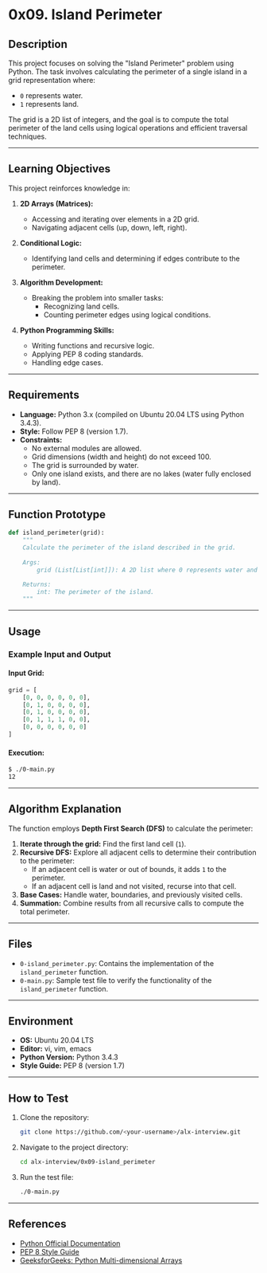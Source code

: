 # **0x09. Island Perimeter**

## **Description**
This project focuses on solving the "Island Perimeter" problem using Python. The task involves calculating the perimeter of a single island in a grid representation where:
- `0` represents water.
- `1` represents land.

The grid is a 2D list of integers, and the goal is to compute the total perimeter of the land cells using logical operations and efficient traversal techniques.

---

## **Learning Objectives**
This project reinforces knowledge in:
1. **2D Arrays (Matrices):**
   - Accessing and iterating over elements in a 2D grid.
   - Navigating adjacent cells (up, down, left, right).

2. **Conditional Logic:**
   - Identifying land cells and determining if edges contribute to the perimeter.

3. **Algorithm Development:**
   - Breaking the problem into smaller tasks:
     - Recognizing land cells.
     - Counting perimeter edges using logical conditions.

4. **Python Programming Skills:**
   - Writing functions and recursive logic.
   - Applying PEP 8 coding standards.
   - Handling edge cases.

---

## **Requirements**
- **Language:** Python 3.x (compiled on Ubuntu 20.04 LTS using Python 3.4.3).
- **Style:** Follow PEP 8 (version 1.7).
- **Constraints:**
  - No external modules are allowed.
  - Grid dimensions (width and height) do not exceed 100.
  - The grid is surrounded by water.
  - Only one island exists, and there are no lakes (water fully enclosed by land).

---

## **Function Prototype**
```python
def island_perimeter(grid):
    """
    Calculate the perimeter of the island described in the grid.
    
    Args:
        grid (List[List[int]]): A 2D list where 0 represents water and 1 represents land.

    Returns:
        int: The perimeter of the island.
    """
```

---

## **Usage**
### Example Input and Output
#### Input Grid:
```python
grid = [
    [0, 0, 0, 0, 0, 0],
    [0, 1, 0, 0, 0, 0],
    [0, 1, 0, 0, 0, 0],
    [0, 1, 1, 1, 0, 0],
    [0, 0, 0, 0, 0, 0]
]
```

#### Execution:
```bash
$ ./0-main.py
12
```

---

## **Algorithm Explanation**
The function employs **Depth First Search (DFS)** to calculate the perimeter:
1. **Iterate through the grid:** Find the first land cell (`1`).
2. **Recursive DFS:** Explore all adjacent cells to determine their contribution to the perimeter:
   - If an adjacent cell is water or out of bounds, it adds `1` to the perimeter.
   - If an adjacent cell is land and not visited, recurse into that cell.
3. **Base Cases:** Handle water, boundaries, and previously visited cells.
4. **Summation:** Combine results from all recursive calls to compute the total perimeter.

---

## **Files**
- `0-island_perimeter.py`: Contains the implementation of the `island_perimeter` function.
- `0-main.py`: Sample test file to verify the functionality of the `island_perimeter` function.

---

## **Environment**
- **OS:** Ubuntu 20.04 LTS
- **Editor:** vi, vim, emacs
- **Python Version:** Python 3.4.3
- **Style Guide:** PEP 8 (version 1.7)

---

## **How to Test**
1. Clone the repository:
   ```bash
   git clone https://github.com/<your-username>/alx-interview.git
   ```
2. Navigate to the project directory:
   ```bash
   cd alx-interview/0x09-island_perimeter
   ```
3. Run the test file:
   ```bash
   ./0-main.py
   ```

---

## **References**
- [Python Official Documentation](https://docs.python.org/3/)
- [PEP 8 Style Guide](https://pep8.org/)
- [GeeksforGeeks: Python Multi-dimensional Arrays](https://www.geeksforgeeks.org/python-using-2d-arrays-lists/)
